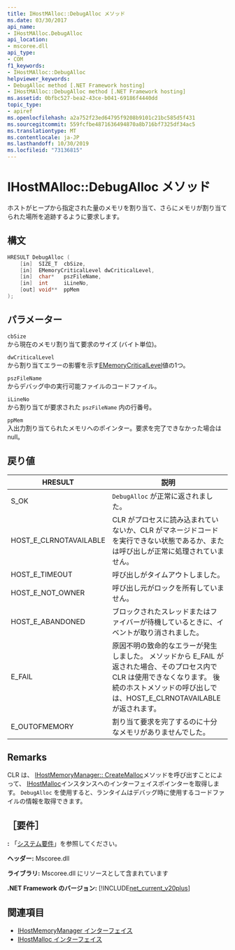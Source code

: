 ```yaml
---
title: IHostMAlloc::DebugAlloc メソッド
ms.date: 03/30/2017
api_name:
- IHostMAlloc.DebugAlloc
api_location:
- mscoree.dll
api_type:
- COM
f1_keywords:
- IHostMAlloc::DebugAlloc
helpviewer_keywords:
- DebugAlloc method [.NET Framework hosting]
- IHostMAlloc::DebugAlloc method [.NET Framework hosting]
ms.assetid: 0bfbc527-bea2-43ce-b041-69186f4440dd
topic_type:
- apiref
ms.openlocfilehash: a2a752f23ed64795f9208b9101c21bc585d5f431
ms.sourcegitcommit: 559fcfbe4871636494870a8b716bf7325df34ac5
ms.translationtype: MT
ms.contentlocale: ja-JP
ms.lasthandoff: 10/30/2019
ms.locfileid: "73136815"
---
```

# <a name="ihostmallocdebugalloc-method"></a>IHostMAlloc::DebugAlloc メソッド
ホストがヒープから指定された量のメモリを割り当て、さらにメモリが割り当てられた場所を追跡するように要求します。  
  
## <a name="syntax"></a>構文  
  
```cpp  
HRESULT DebugAlloc (  
    [in]  SIZE_T  cbSize,   
    [in]  EMemoryCriticalLevel dwCriticalLevel,   
    [in]  char*   pszFileName,   
    [in]  int     iLineNo,   
    [out] void**  ppMem  
);  
```  
  
## <a name="parameters"></a>パラメーター  
 `cbSize`  
 から現在のメモリ割り当て要求のサイズ (バイト単位)。  
  
 `dwCriticalLevel`  
 から割り当てエラーの影響を示す[EMemoryCriticalLevel](../../../../docs/framework/unmanaged-api/hosting/ememorycriticallevel-enumeration.md)値の1つ。  
  
 `pszFileName`  
 からデバッグ中の実行可能ファイルのコードファイル。  
  
 `iLineNo`  
 から割り当てが要求された `pszFileName` 内の行番号。  
  
 `ppMem`  
 入出力割り当てられたメモリへのポインター。要求を完了できなかった場合は null。  
  
## <a name="return-value"></a>戻り値  
  
|HRESULT|説明|  
|-------------|-----------------|  
|S_OK|`DebugAlloc` が正常に返されました。|  
|HOST_E_CLRNOTAVAILABLE|CLR がプロセスに読み込まれていないか、CLR がマネージドコードを実行できない状態であるか、または呼び出しが正常に処理されていません。|  
|HOST_E_TIMEOUT|呼び出しがタイムアウトしました。|  
|HOST_E_NOT_OWNER|呼び出し元がロックを所有していません。|  
|HOST_E_ABANDONED|ブロックされたスレッドまたはファイバーが待機しているときに、イベントが取り消されました。|  
|E_FAIL|原因不明の致命的なエラーが発生しました。 メソッドから E_FAIL が返された場合、そのプロセス内で CLR は使用できなくなります。 後続のホストメソッドの呼び出しでは、HOST_E_CLRNOTAVAILABLE が返されます。|  
|E_OUTOFMEMORY|割り当て要求を完了するのに十分なメモリがありませんでした。|  
  
## <a name="remarks"></a>Remarks  
 CLR は、 [IHostMemoryManager:: CreateMalloc](../../../../docs/framework/unmanaged-api/hosting/ihostmemorymanager-createmalloc-method.md)メソッドを呼び出すことによって、 [IHostMalloc](../../../../docs/framework/unmanaged-api/hosting/ihostmalloc-interface.md)インスタンスへのインターフェイスポインターを取得します。 `DebugAlloc` を使用すると、ランタイムはデバッグ時に使用するコードファイルの情報を取得できます。  
  
## <a name="requirements"></a>［要件］  
 **:** 「[システム要件](../../../../docs/framework/get-started/system-requirements.md)」を参照してください。  
  
 **ヘッダー:** Mscoree.dll  
  
 **ライブラリ:** Mscoree.dll にリソースとして含まれています  
  
 **.NET Framework のバージョン:** [!INCLUDE[net_current_v20plus](../../../../includes/net-current-v20plus-md.md)]  
  
## <a name="see-also"></a>関連項目

- [IHostMemoryManager インターフェイス](../../../../docs/framework/unmanaged-api/hosting/ihostmemorymanager-interface.md)
- [IHostMalloc インターフェイス](../../../../docs/framework/unmanaged-api/hosting/ihostmalloc-interface.md)

